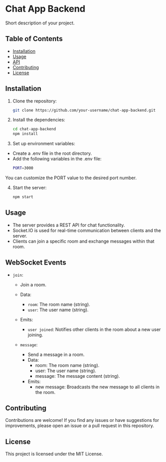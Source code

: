# Chat App Backend

Short description of your project.

## Table of Contents

- [Installation](#installation)
- [Usage](#usage)
- [API](#api)
- [Contributing](#contributing)
- [License](#license)

## Installation

1. Clone the repository:

   ```bash
   git clone https://github.com/your-username/chat-app-backend.git

2. Install the dependencies:

   ```bash
   cd chat-app-backend 
   npm install 

3. Set up environment variables:

- Create a .env file in the root directory.
- Add the following variables in the .env file:
   ```bash
   PORT=3000
  
You can customize the PORT value to the desired port number.

4. Start the server:

   ```bash
   npm start

## Usage

- The server provides a REST API for chat functionality.
- Socket.IO is used for real-time communication between clients and the server.
- Clients can join a specific room and exchange messages within that room.

## WebSocket Events

- `join`:

  - Join a room.
  - Data:
    - `room`: The room name (string).
    - `user`: The user name (string).
  - Emits:
    - `user joined`: Notifies other clients in the room about a new user joining.
  - `message`:

    - Send a message in a room. 
    - Data:
      - room: The room name (string). 
      - user: The user name (string). 
      - message: The message content (string). 
    - Emits:
      - new message: Broadcasts the new message to all clients in the room.

## Contributing

Contributions are welcome! If you find any issues or have suggestions for improvements, 
please open an issue or a pull request in this repository.

## License

This project is licensed under the MIT License.

